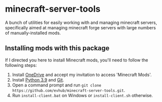 # minecraft-server-tools

A bunch of utilities for easily working with and managing minecraft servers, specifically aimed at managing minecraft forge servers with large numbers of manually-installed mods.

## Installing mods with this package

If I directed you here to install Minecraft mods, you'll need to follow the following steps:

1. Install [OneDrive](https://www.microsoft.com/en-us/microsoft-365/onedrive/download) and accept my invitation to access 'Minecraft Mods'.
2. Install [Python 3.9](https://www.python.org/downloads/) and [Git](https://git-scm.com/downloads).
3. Open a command prompt and run `git clone https://github.com/evhub/minecraft-server-tools.git`.
4. Run `install-client.bat` on Windows or `install-client.sh` otherwise.
